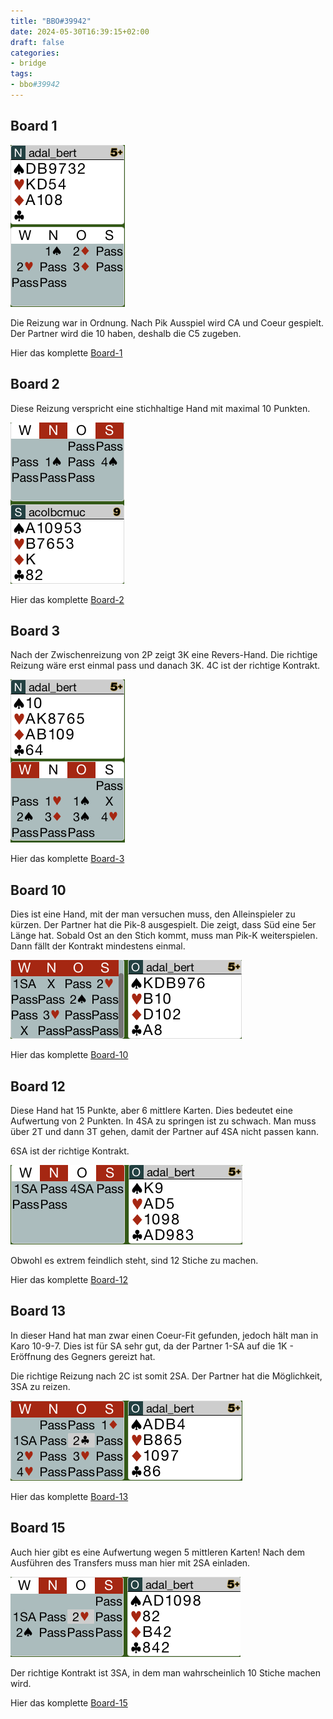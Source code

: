 ```yaml
---
title: "BBO#39942"
date: 2024-05-30T16:39:15+02:00
draft: false
categories:
- bridge
tags:
- bbo#39942
---
```


## Board 1

![b1-bidding](images/board1_bidding.png)

Die Reizung war in Ordnung. Nach Pik Ausspiel wird CA und Coeur gespielt.
Der Partner wird die 10 haben, deshalb die C5 zugeben.

Hier das komplette [Board-1](images/board1.png)

## Board 2

Diese Reizung verspricht eine stichhaltige Hand mit maximal 10 Punkten.

![b2-bidding](images/board2_bidding.png)

Hier das komplette [Board-2](images/board2.png)

## Board 3

Nach der Zwischenreizung von 2P zeigt 3K eine Revers-Hand.
Die richtige Reizung wäre erst einmal pass und danach 3K.
4C ist der richtige Kontrakt.

![b3-bidding](images/board3_bidding.png)

Hier das komplette [Board-3](images/board3.png)

## Board 10

Dies ist eine Hand, mit der man versuchen muss, den Alleinspieler zu kürzen.
Der Partner hat die Pik-8 ausgespielt. Die zeigt, dass Süd eine 5er Länge hat.
Sobald Ost an den Stich kommt, muss man Pik-K weiterspielen. Dann fällt der Kontrakt 
mindestens einmal.

![b10-bidding](images/board10_bidding.png)

Hier das komplette [Board-10](images/board10.png)

## Board 12

Diese Hand hat 15 Punkte, aber 6 mittlere Karten. Dies bedeutet eine Aufwertung von 2 Punkten.
In 4SA zu springen ist zu schwach. Man muss über 2T und dann 3T gehen, damit der Partner auf 4SA 
nicht passen kann.

6SA ist der richtige Kontrakt.

![b12-bidding](images/board12_bidding.png)

Obwohl es extrem feindlich steht, sind 12 Stiche zu machen.

Hier das komplette [Board-12](images/board12.png)

## Board 13

In dieser Hand hat man zwar einen Coeur-Fit gefunden, jedoch hält man 
in Karo 10-9-7. Dies ist für SA sehr gut, da der Partner 1-SA auf die
1K - Eröffnung des Gegners gereizt hat. 

Die richtige Reizung nach 2C ist somit 2SA. Der Partner hat die Möglichkeit,
3SA zu reizen.

![b13-bidding](images/board13_bidding.png)

Hier das komplette [Board-13](images/board13.png)

## Board 15

Auch hier gibt es eine Aufwertung wegen 5 mittleren Karten!
Nach dem Ausführen des Transfers muss man hier mit 2SA einladen.

![b15-bidding](images/board15_bidding.png)

Der richtige Kontrakt ist 3SA, in dem man wahrscheinlich 10 Stiche machen wird.

Hier das komplette [Board-15](images/board15.png)

